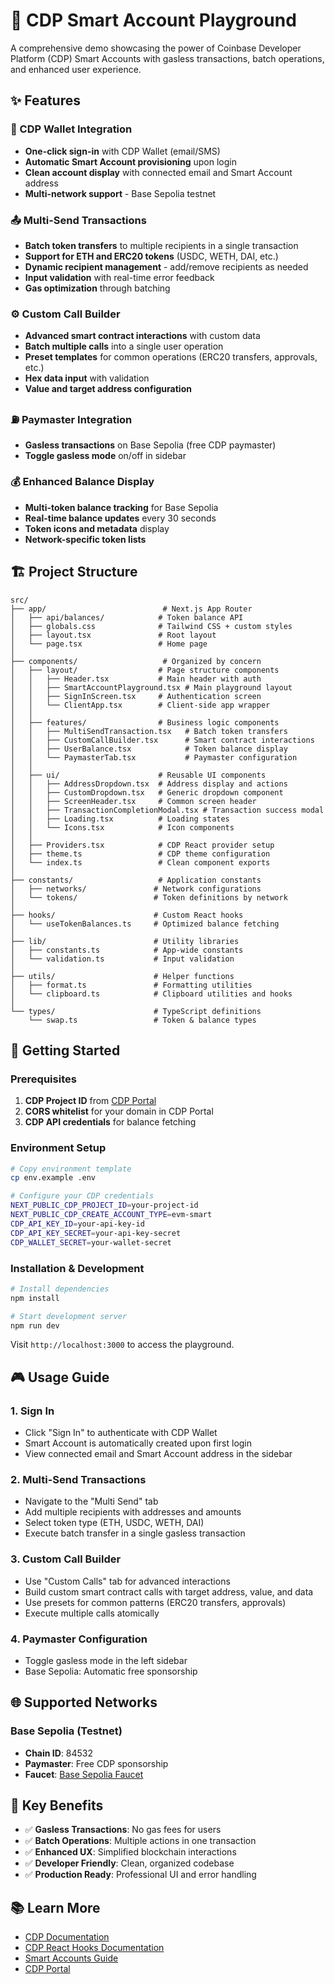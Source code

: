 # 🚀 CDP Smart Account Playground

A comprehensive demo showcasing the power of Coinbase Developer Platform (CDP) Smart Accounts with gasless transactions, batch operations, and enhanced user experience.

## ✨ Features

### 🔐 CDP Wallet Integration
- **One-click sign-in** with CDP Wallet (email/SMS)
- **Automatic Smart Account provisioning** upon login
- **Clean account display** with connected email and Smart Account address
- **Multi-network support** - Base Sepolia testnet

### 📤 Multi-Send Transactions
- **Batch token transfers** to multiple recipients in a single transaction
- **Support for ETH and ERC20 tokens** (USDC, WETH, DAI, etc.)
- **Dynamic recipient management** - add/remove recipients as needed
- **Input validation** with real-time error feedback
- **Gas optimization** through batching

### ⚙️ Custom Call Builder
- **Advanced smart contract interactions** with custom data
- **Batch multiple calls** into a single user operation
- **Preset templates** for common operations (ERC20 transfers, approvals, etc.)
- **Hex data input** with validation
- **Value and target address configuration**

### ⛽ Paymaster Integration
- **Gasless transactions** on Base Sepolia (free CDP paymaster)
- **Toggle gasless mode** on/off in sidebar

### 💰 Enhanced Balance Display
- **Multi-token balance tracking** for Base Sepolia
- **Real-time balance updates** every 30 seconds
- **Token icons and metadata** display
- **Network-specific token lists**

## 🏗️ Project Structure

```
src/
├── app/                          # Next.js App Router
│   ├── api/balances/            # Token balance API
│   ├── globals.css              # Tailwind CSS + custom styles
│   ├── layout.tsx               # Root layout
│   └── page.tsx                 # Home page
│
├── components/                   # Organized by concern
│   ├── layout/                  # Page structure components
│   │   ├── Header.tsx           # Main header with auth
│   │   ├── SmartAccountPlayground.tsx # Main playground layout
│   │   ├── SignInScreen.tsx     # Authentication screen
│   │   └── ClientApp.tsx        # Client-side app wrapper
│   │
│   ├── features/                # Business logic components
│   │   ├── MultiSendTransaction.tsx   # Batch token transfers
│   │   ├── CustomCallBuilder.tsx      # Smart contract interactions
│   │   ├── UserBalance.tsx            # Token balance display
│   │   └── PaymasterTab.tsx           # Paymaster configuration
│   │
│   ├── ui/                      # Reusable UI components
│   │   ├── AddressDropdown.tsx  # Address display and actions
│   │   ├── CustomDropdown.tsx   # Generic dropdown component
│   │   ├── ScreenHeader.tsx     # Common screen header
│   │   ├── TransactionCompletionModal.tsx # Transaction success modal
│   │   ├── Loading.tsx          # Loading states
│   │   └── Icons.tsx            # Icon components
│   │
│   ├── Providers.tsx            # CDP React provider setup
│   ├── theme.ts                 # CDP theme configuration
│   └── index.ts                 # Clean component exports
│
├── constants/                   # Application constants
│   ├── networks/               # Network configurations
│   └── tokens/                 # Token definitions by network
│
├── hooks/                      # Custom React hooks
│   └── useTokenBalances.ts     # Optimized balance fetching
│
├── lib/                        # Utility libraries
│   ├── constants.ts            # App-wide constants
│   └── validation.ts           # Input validation
│
├── utils/                      # Helper functions
│   ├── format.ts               # Formatting utilities
│   └── clipboard.ts            # Clipboard utilities and hooks
│
└── types/                      # TypeScript definitions
    └── swap.ts                 # Token & balance types
```

## 🚦 Getting Started

### Prerequisites
1. **CDP Project ID** from [CDP Portal](https://portal.cdp.coinbase.com)
2. **CORS whitelist** for your domain in CDP Portal
3. **CDP API credentials** for balance fetching

### Environment Setup
```bash
# Copy environment template
cp env.example .env

# Configure your CDP credentials
NEXT_PUBLIC_CDP_PROJECT_ID=your-project-id
NEXT_PUBLIC_CDP_CREATE_ACCOUNT_TYPE=evm-smart
CDP_API_KEY_ID=your-api-key-id
CDP_API_KEY_SECRET=your-api-key-secret
CDP_WALLET_SECRET=your-wallet-secret
```

### Installation & Development
```bash
# Install dependencies
npm install

# Start development server
npm run dev
```

Visit `http://localhost:3000` to access the playground.

## 🎮 Usage Guide

### 1. Sign In
- Click "Sign In" to authenticate with CDP Wallet
- Smart Account is automatically created upon first login
- View connected email and Smart Account address in the sidebar

### 2. Multi-Send Transactions
- Navigate to the "Multi Send" tab
- Add multiple recipients with addresses and amounts
- Select token type (ETH, USDC, WETH, DAI)
- Execute batch transfer in a single gasless transaction

### 3. Custom Call Builder
- Use "Custom Calls" tab for advanced interactions
- Build custom smart contract calls with target address, value, and data
- Use presets for common patterns (ERC20 transfers, approvals)
- Execute multiple calls atomically

### 4. Paymaster Configuration
- Toggle gasless mode in the left sidebar
- Base Sepolia: Automatic free sponsorship

## 🌐 Supported Networks

### Base Sepolia (Testnet)
- **Chain ID**: 84532
- **Paymaster**: Free CDP sponsorship
- **Faucet**: [Base Sepolia Faucet](https://portal.cdp.coinbase.com/products/faucet)

## 🎯 Key Benefits

- ✅ **Gasless Transactions**: No gas fees for users
- ✅ **Batch Operations**: Multiple actions in one transaction
- ✅ **Enhanced UX**: Simplified blockchain interactions
- ✅ **Developer Friendly**: Clean, organized codebase
- ✅ **Production Ready**: Professional UI and error handling

## 📚 Learn More

- [CDP Documentation](https://docs.cdp.coinbase.com/)
- [CDP React Hooks Documentation](https://docs.cdp.coinbase.com/embedded-wallets/react-hooks)
- [Smart Accounts Guide](https://docs.cdp.coinbase.com/embedded-wallets/smart-accounts)
- [CDP Portal](https://portal.cdp.coinbase.com)
